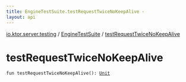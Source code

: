 ```yaml
---
title: EngineTestSuite.testRequestTwiceNoKeepAlive - 
layout: api
---
```


<div class='api-docs-breadcrumbs'><a href="../index.html">io.ktor.server.testing</a> / <a href="index.html">EngineTestSuite</a> / <a href="./test-request-twice-no-keep-alive.html">testRequestTwiceNoKeepAlive</a></div>

# testRequestTwiceNoKeepAlive

<div class="signature"><code><span class="keyword">fun </span><span class="identifier">testRequestTwiceNoKeepAlive</span><span class="symbol">(</span><span class="symbol">)</span><span class="symbol">: </span><a href="https://kotlinlang.org/api/latest/jvm/stdlib/kotlin/-unit/index.html"><span class="identifier">Unit</span></a></code></div>
